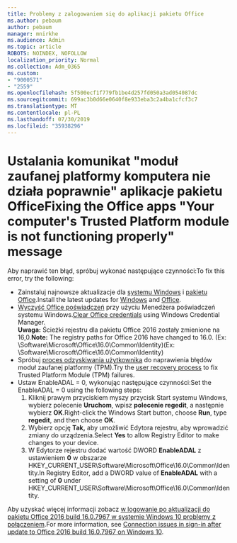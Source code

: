 ```yaml
---
title: Problemy z zalogowaniem się do aplikacji pakietu Office
ms.author: pebaum
author: pebaum
manager: mnirkhe
ms.audience: Admin
ms.topic: article
ROBOTS: NOINDEX, NOFOLLOW
localization_priority: Normal
ms.collection: Adm_O365
ms.custom:
- "9000571"
- "2559"
ms.openlocfilehash: 5f500ecf1f779fb1be4d257fd050a3ad054087dc
ms.sourcegitcommit: 699ac3b0d66e0640f8e933eba3c2a4ba1cfcf3c7
ms.translationtype: MT
ms.contentlocale: pl-PL
ms.lasthandoff: 07/30/2019
ms.locfileid: "35938296"
---
```

# <a name="fixing-the-office-apps-your-computers-trusted-platform-module-is-not-functioning-properly-message"></a><span data-ttu-id="a2175-102">Ustalania komunikat "moduł zaufanej platformy komputera nie działa poprawnie" aplikacje pakietu Office</span><span class="sxs-lookup"><span data-stu-id="a2175-102">Fixing the Office apps "Your computer's Trusted Platform module is not functioning properly" message</span></span>

<span data-ttu-id="a2175-103">Aby naprawić ten błąd, spróbuj wykonać następujące czynności:</span><span class="sxs-lookup"><span data-stu-id="a2175-103">To fix this error, try the following:</span></span>

- <span data-ttu-id="a2175-104">Zainstaluj najnowsze aktualizacje dla [systemu Windows](https://support.microsoft.com/help/4027667/windows-10-update) i [pakietu Office](https://support.office.com/article/update-office-and-your-computer-with-microsoft-update-2ab296f3-7f03-43a2-8e50-46de917611c5).</span><span class="sxs-lookup"><span data-stu-id="a2175-104">Install the latest updates for [Windows](https://support.microsoft.com/help/4027667/windows-10-update) and [Office](https://support.office.com/article/update-office-and-your-computer-with-microsoft-update-2ab296f3-7f03-43a2-8e50-46de917611c5).</span></span>
- <span data-ttu-id="a2175-105">[Wyczyść Office poświadczeń](https://docs.microsoft.com/eoffice/troubleshoot/error-messages/another-account-already-signed-in#step-3-clear-cached-credentials-on-the-computer) przy użyciu Menedżera poświadczeń systemu Windows.</span><span class="sxs-lookup"><span data-stu-id="a2175-105">[Clear Office credentials](https://docs.microsoft.com/eoffice/troubleshoot/error-messages/another-account-already-signed-in#step-3-clear-cached-credentials-on-the-computer) using Windows Credential Manager.</span></span><br/>
    <span data-ttu-id="a2175-106">**Uwaga:** Ścieżki rejestru dla pakietu Office 2016 zostały zmienione na 16,0.</span><span class="sxs-lookup"><span data-stu-id="a2175-106">**Note:** The registry paths for Office 2016 have changed to 16.0.</span></span> <span data-ttu-id="a2175-107">(Ex: \Software\Microsoft\Office\16.0\Common\Identity\)</span><span class="sxs-lookup"><span data-stu-id="a2175-107">(Ex: \Software\Microsoft\Office\16.0\Common\Identity\)</span></span>
- <span data-ttu-id="a2175-108">Spróbuj [proces odzyskiwania użytkownika](https://docs.microsoft.com/office365/troubleshoot/administration/connection-issue-when-sign-in-office-2016#symptom-2) do naprawienia błędów moduł zaufanej platformy (TPM).</span><span class="sxs-lookup"><span data-stu-id="a2175-108">Try the [user recovery process](https://docs.microsoft.com/office365/troubleshoot/administration/connection-issue-when-sign-in-office-2016#symptom-2) to fix Trusted Platform Module (TPM) failures.</span></span>
- <span data-ttu-id="a2175-109">Ustaw EnableADAL = 0, wykonując następujące czynności:</span><span class="sxs-lookup"><span data-stu-id="a2175-109">Set the EnableADAL = 0 using the following steps:</span></span>  
    1. <span data-ttu-id="a2175-110">Kliknij prawym przyciskiem myszy przycisk Start systemu Windows, wybierz polecenie **Uruchom**, wpisz **polecenie regedit**, a następnie wybierz **OK**.</span><span class="sxs-lookup"><span data-stu-id="a2175-110">Right-click the Windows Start button, choose **Run**, type **regedit**, and then choose **OK**.</span></span>
    2. <span data-ttu-id="a2175-111">Wybierz opcję **Tak,** aby umożliwić Edytora rejestru, aby wprowadzić zmiany do urządzenia.</span><span class="sxs-lookup"><span data-stu-id="a2175-111">Select **Yes** to allow Registry Editor to make changes to your device.</span></span>
    3. <span data-ttu-id="a2175-112">W Edytorze rejestru dodać wartość DWORD **EnableADAL** z ustawieniem **0** w obszarze HKEY_CURRENT_USER\Software\Microsoft\Office\16.0\Common\Identity.</span><span class="sxs-lookup"><span data-stu-id="a2175-112">In Registry Editor, add a DWORD value of **EnableADAL** with a setting of **0** under HKEY_CURRENT_USER\Software\Microsoft\Office\16.0\Common\Identity.</span></span>

<span data-ttu-id="a2175-113">Aby uzyskać więcej informacji zobacz [w logowanie po aktualizacji do pakietu Office 2016 build 16.0.7967 w systemie Windows 10 problemy z połączeniem](https://docs.microsoft.com/office365/troubleshoot/administration/connection-issue-when-sign-in-office-2016).</span><span class="sxs-lookup"><span data-stu-id="a2175-113">For more information, see [Connection issues in sign-in after update to Office 2016 build 16.0.7967 on Windows 10](https://docs.microsoft.com/office365/troubleshoot/administration/connection-issue-when-sign-in-office-2016).</span></span>